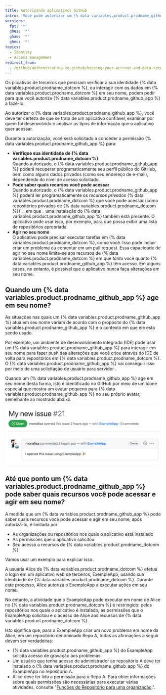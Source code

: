 ```yaml
---
title: Autorizando aplicativos GitHub
intro: 'Você pode autorizar um {% data variables.product.prodname_github_app %} para permitir que um aplicativo recupere informações sobre sua conta de {% data variables.product.prodname_dotcom %} e, em algumas circunstâncias, para fazer mudanças em {% data variables.product.prodname_dotcom %} em seu nome.'
versions:
  fpt: '*'
  ghes: '*'
  ghae: '*'
  ghec: '*'
topics:
  - Identity
  - Access management
redirect_from:
  - /github/authenticating-to-github/keeping-your-account-and-data-secure/authorizing-github-apps
---
```


Os plicativos de terceiros que precisam verificar a sua identidade {% data variables.product.prodname_dotcom %}, ou interagir com os dados em {% data variables.product.prodname_dotcom %} em seu nome, podem pedir para que você autorize {% data variables.product.prodname_github_app %} a fazê-lo.

Ao autorizar o {% data variables.product.prodname_github_app %}, você deve ter certeza de que se trata de um aplicativo confiável, examinar por quem foi desenvolvido e analisar os tipos de informação que o aplicativo quer acessar.

Durante a autorização, você será solicitado a conceder a permissão {% data variables.product.prodname_github_app %} para:
* **Verifique sua identidade de {% data variables.product.prodname_dotcom %}**<br/> Quando autorizado, o {% data variables.product.prodname_github_app %} poderá recuperar programaticamente seu perfil público do GitHub, bem como alguns dados privados (como seu endereço de e-mail), dependendo do nível de acesso solicitado.
* **Pode saber quais recursos você pode acessar**<br/> Quando autorizado, o {% data variables.product.prodname_github_app %} poderá ler programaticamente os _recursos privados_ {% data variables.product.prodname_dotcom %} que você pode acessar (como repositórios privados  de {% data variables.product.prodname_dotcom %}) _, em que _ uma instalação do {% data variables.product.prodname_github_app %} também está presente. O aplicativo pode usar isso, por exemplo, para que possa exibir uma lista de repositórios apropriada.
* **Agir no seu nome**<br/> O aplicativo pode precisar executar tarefas em {% data variables.product.prodname_dotcom %}, como você. Isso pode incluir criar um problema ou comentar em um pull request. Essa capacidade de agir no seu nome limita-se aos recursos de {% data variables.product.prodname_dotcom %} em que _tanto_ você quanto {% data variables.product.prodname_github_app %} têm acesso. Em alguns casos, no entanto, é possível que o aplicativo nunca faça alterações em seu nome.

## Quando um {% data variables.product.prodname_github_app %} age em seu nome?

As situações nas quais um {% data variables.product.prodname_github_app %} atua em seu nome variam de acordo com o propósito do {% data variables.product.prodname_github_app %} e o contexto em que ele está sendo usado.

Por exemplo, um ambiente de desenvolvimento integrado (IDE) pode usar um {% data variables.product.prodname_github_app %} para interagir em seu nome para fazer push das alterações que você criou através do IDE de volta para repositórios em {% data variables.product.prodname_dotcom %}.  O {% data variables.product.prodname_github_app %} vai conseguir isso por meio de uma solicitação de usuário para servidor [](/get-started/quickstart/github-glossary#user-to-server-request).

Quando um {% data variables.product.prodname_github_app %} age em seu nome desta forma, isto é identificado no GitHub por meio de um ícone especial que mostra um avatar pequeno para {% data variables.product.prodname_github_app %} no seu próprio avatar, semelhante ao mostrado abaixo.

![Um problema criado por uma slicitação de "usuário para servidor" de um {% data variables.product.prodname_github_app %}](/assets/images/help/apps/github-apps-new-issue.png)

## Até que ponto um {% data variables.product.prodname_github_app %} pode saber quais recursos você pode acessar e agir em seu nome?

A medida que um {% data variables.product.prodname_github_app %} pode saber quais recursos você pode acessar e agir em seu nome, após autorizá-lo, é limitada por:

* As organizações ou repositórios nos quais o aplicativo está instalado
* As permissões que o aplicativo solicitou
* Seu acesso a recursos de {% data variables.product.prodname_dotcom %}

Vamos usar um exemplo para explicar isso.

A usuária Alice de {% data variables.product.prodname_dotcom %} efetua o login em um aplicativo web de terceiros, ExempleApp, usando sua identidade de {% data variables.product.prodname_dotcom %}. Durante este processo, Alice autoriza o ExemploApp a executar ações em seu nome.

No entanto, a atividade que o ExampleApp pode executar em nome de Alice no {% data variables.product.prodname_dotcom %} é restringido: pelos repositórios nos quais o aplicativo é instalado, as permissões que o ExampleApp solicitou e o acesso de Alice aos recursos de {% data variables.product.prodname_dotcom %}.

Isto significa que, para o ExempleApp criar um novo problema em nome da Alice, em um repositório denominado Repo A, todas as afirmações a seguir devem ser verdadeiras:

* {% data variables.product.prodname_github_app %} do ExampleApp solicita acesso de gravação aos problemas.
* Um usuário que tenha acesso de administrador ao repositório A deve ter instalado o {% data variables.product.prodname_github_app %} do ExampleApp no repositório A.
* Alice deve ter lido a permissão para o Repo A. Para obter informações sobre quais permissões são necessárias para executar várias atividades, consulte "[Funções do Repositório para uma organização](/organizations/managing-access-to-your-organizations-repositories/repository-roles-for-an-organization).".
